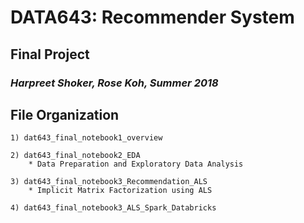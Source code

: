 # DATA643: Recommender System
## Final Project
### <i> Harpreet Shoker, Rose Koh, Summer 2018 </i>

## File Organization

    1) dat643_final_notebook1_overview
    
    2) dat643_final_notebook2_EDA
        * Data Preparation and Exploratory Data Analysis
        
    3) dat643_final_notebook3_Recommendation_ALS
        * Implicit Matrix Factorization using ALS
        
    4) dat643_final_notebook3_ALS_Spark_Databricks
